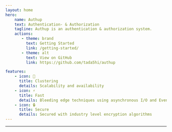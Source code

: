 ```yaml
---
layout: home
hero:
    name: Authup
    text: Authentication- & Authorization
    tagline: Authup is an authentication & authorization system.
    actions:
       - theme: brand
         text: Getting Started
         link: /getting-started/
       - theme: alt
         text: View on GitHub
         link: https://github.com/tada5hi/authup

features:
    - icon: 🔋
      title: Clustering
      details: Scalability and availability
    - icon: ⚡
      title: Fast
      details: Bleeding edge techniques using asynchronous I/O and Event-driven programming
    - icon: 🔒
      title: Secure
      details: Secured with industry level encryption algorithms
---
```

---

